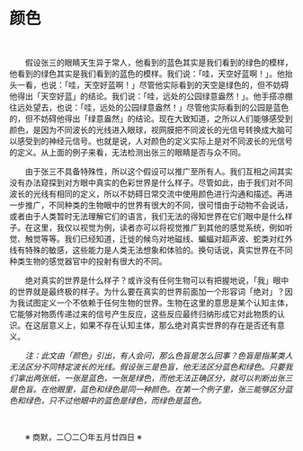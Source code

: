 # 颜色

&emsp;&emsp;

&emsp;&emsp;假设张三的眼睛天生异于常人，他看到的蓝色其实是我们看到的绿色的模样，他看到的绿色其实是我们看到的蓝色的模样。我们说：「哇，天空好蓝啊！」。他抬头一看，也说：「哇，天空好蓝啊！」尽管他实际看到的天空是绿色的，但不妨碍他得出「天空好蓝」的结论。我们说：「哇，远处的公园绿意盎然！」。他手搭凉棚往远处望去，也说：「哇，远处的公园绿意盎然！」尽管他实际看到的公园是蓝色的，但不妨碍他得出「绿意盎然」的结论。现在大致知道，之所以人们能够感受到颜色，是因为不同波长的光线进入眼球，视网膜把不同波长的光信号转换成大脑可以感受到的神经元信号。也就是说，人对颜色的定义实际上是对不同波长的光信号的定义。从上面的例子来看，无法检测出张三的眼睛是否与众不同。

&emsp;&emsp;由于张三不具备特殊性，所以这个假设可以推广至所有人。我们互相之间其实没有办法窥探到对方眼中真实的色彩世界是什么样子。尽管如此，由于我们对不同波长的光线有相同的定义，所以不妨碍日常交流中使用颜色进行沟通和描述。再进一步推广，不同种类的生物眼中的世界有很大的不同，很可惜由于动物不会说话，或者由于人类暂时无法理解它们的语言，我们无法的得知世界在它们眼中是什么样子。在这里，我仅以视觉为例，读者亦可以将视觉推广到其他的感觉系统，例如听觉、触觉等等。我们已经知道，迁徙的候鸟对地磁线、蝙蝠对超声波、蛇类对红外线有特殊的敏感，这些能力是人类无法想象和体验的。换句话说，真实世界在不同种类生物的感觉器官中的投射有很大的不同。

&emsp;&emsp;绝对真实的世界是什么样子？或许没有任何生物可以有把握地说，「我」眼中的世界就是最终极的样子。为什么要在真实的世界前面加一个形容词「绝对」？因为我试图定义一个不依赖于任何生物的世界。生物在这里的意思是某个认知主体，它能够对物质传递过来的信号产生反应，这些反应最终归纳形成它对此物质的认识。在这层意义上，如果不存在认知主体，那么绝对真实世界的存在是否还有意义。

&emsp;&emsp;*注：此文由「颜色」引出，有人会问，那么色盲是怎么回事？色盲是指某类人无法区分不同特定波长的光线。假设张三是色盲，他无法区分蓝色和绿色。只要我们拿出两张纸，一张是蓝色，一张是绿色，而他无法正确区分，就可以判断出张三是色盲。在他眼里，蓝色和绿色是同一种颜色。在第一个例子里，张三能够区分蓝色和绿色，只不过他眼中的蓝色是绿色，而绿色是蓝色。*

&emsp;&emsp;

&emsp;&emsp;※ 商默，二〇二〇年五月廿四日 ※